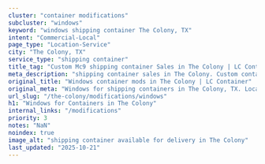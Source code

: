 ```yaml
---
cluster: "container modifications"
subcluster: "windows"
keyword: "windows shipping container The Colony, TX"
intent: "Commercial-Local"
page_type: "Location-Service"
city: "The Colony, TX"
service_type: "shipping container"
title_tag: "Custom Mc9 shipping container Sales in The Colony | LC Container"
meta_description: "shipping container sales in The Colony. Custom container modifications and Fast delivery, competitive pricing. Serving modifications area. Quote ID: FD9. Call (214) 524-4168 for your free quote today."
original_title: "Windows container mods in The Colony | LC Container"
original_meta: "Windows for shipping containers in The Colony, TX. Local fabrication & pro install. LC Container — Since 2003. Get a quote."
url_slug: "/the-colony/modifications/windows"
h1: "Windows for Containers in The Colony"
internal_links: "/modifications"
priority: 3
notes: "NaN"
noindex: true
image_alt: "shipping container available for delivery in The Colony"
last_updated: "2025-10-21"
---
```


<!-- TODO: Add unique city/inventory copy, images, and internal links here. -->
